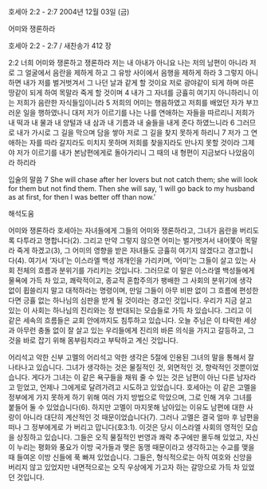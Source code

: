 호세아 2:2 - 2:7 
2004년 12월 03일 (금)

어미와 쟁론하라



호세아 2:2 - 2:7 / 새찬송가 412 장


2:2 너희 어미와 쟁론하고 쟁론하라 저는 내 아내가 아니요 나는 저의 남편이 아니라 저로 그 얼굴에서 음란을 제하게 하고 그 유방 사이에서 음행을 제하게 하라 3 그렇지 아니하면 내가 저를 벌거벗겨서 그 나던 날과 같게 할 것이요 저로 광야같이 되게 하며 마른 땅같이 되게 하여 목말라 죽게 할 것이며 4 내가 그 자녀를 긍휼히 여기지 아니하리니 이는 저희가 음란한 자식들임이니라 5 저희의 어미는 행음하였고 저희를 배었던 자가 부끄러운 일을 행하였나니 대저 저가 이르기를 나는 나를 연애하는 자들을 따르리니 저희가 내 떡과 내 물과 내 양털과 내 삼과 내 기름과 내 술들을 내게 준다 하였느니라 6 그러므로 내가 가시로 그 길을 막으며 담을 쌓아 저로 그 길을 찾지 못하게 하리니 7 저가 그 연애하는 자를 따라 갈지라도 미치지 못하며 저희를 찾을지라도 만나지 못할 것이라 그제야 저가 이르기를 내가 본남편에게로 돌아가리니 그 때의 내 형편이 지금보다 나았음이라 하리라

입술의 말씀
7 She will chase after her lovers but not catch them; she will look for them but not find them. Then she will say, ‘I will go back to my husband as at first, for then I was better off than now.’

해석도움





어미와 쟁론하라
호세아는 자녀들에게 그들의 어미와 쟁론하라고, 그녀가 음란을 버리도록 다투라고 명합니다(2). 그리고 만약 그렇지 않으면 어미는 벌거벗겨서 내어쫓아 목말라 죽게 하겠고(3), 그 어미의 영향을 받은 자녀들도 긍휼히 여기지 않겠다고 경고합니다(4). 여기서 ‘자녀’는 이스라엘 백성 개개인을 가리키며, ‘어미’는 그들이 살고 있는 사회 전체의 흐름과 분위기를 가리키는 것입니다. 그러므로 이 말은 이스라엘 백성들에게 물욕에 가득 차 있고, 쾌락적이고, 종교적 혼합주의가 팽배한 그 사회의 분위기에 생각 없이 휩쓸리지 말고 대적하라는 명령이며, 만일 그들이 아무 비판 없이 그 흐름에 편성한다면 긍휼 없는 하나님의 심판을 받게 될 것이라는 경고인 것입니다. 우리가 지금 살고 있는 이 사회는 하나님의 진리와는 정 반대되는 모습들로 가득 차 있습니다. 그리고 이 같은 세속의 흐름들은 교회 안에까지도 침투하고 있습니다. 오늘 주님은 이 타락한 세상과 아무런 충돌 없이 잘 살고 있는 우리들에게 진리의 바른 의식을 가지고 갈등하고, 그것을 바로 잡기 위해 몸부림치라고 부탁하고 계신 것입니다.  

어리석고 악한 신부
고멜의 어리석고 악한 생각은 5절에 인용된 그녀의 말을 통해서 잘 나타나고 있습니다. 그녀가 생각하는 것은 물질적인 것, 외면적인 것, 향락적인 것뿐이었습니다. 게다가 그녀는 이 같은 욕구들을 채워 줄 수 있는 것은 남편이 아닌 다른 남자라고 믿었고, 언제나 그에게로 달려가려고 시도하고 있었습니다. 호세아는 이 같은 고멜을 정부에게 가지 못하게 하기 위해 여러 가지 방법으로 막았으며, 그로 인해 겨우 그녀를 붙들어 둘 수 있었습니다(6). 하지만 고멜이 마지못해 남아있는 이유도 남편에 대한 사랑이 아니라 대단히 계산적인 것 때문이었습니다(7). 그러나 고멜은 결국 얼마 후 남편을 떠나 그 정부에게로 가 버리고 맙니다(호3:1). 이것은 당시 이스라엘 사회의 영적인 모습을 상징하고 있습니다. 그들은 오직 물질적인 번영과 쾌락 추구에만 몰두해 있었고, 자신이 누리는 평화와 풍요가 이방 국가들과 맺은 동맹 때문이라고 생각하고는 수교를 맺을 때 들여온 이방 신들에 푹 빠져 있었습니다. 그들은, 형식적으로는 아직 여호와 신앙을 버리지 않고 있었지만 내면적으로는 오직 우상에게 가고자 하는 갈망으로 가득 차 있었던 것입니다.